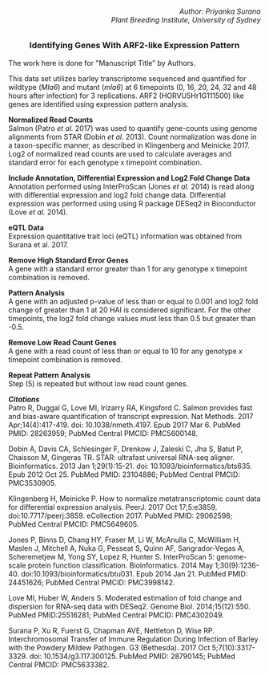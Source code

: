 ###### <div align="right"> Author: Priyanka Surana </div> <div align="right"> Plant Breeding Institute, University of Sydney </div>

### <div align="center"> Identifying Genes With ARF2-like Expression Pattern </div> 

The work here is done for "Manuscript Title" by Authors.

This data set utilizes barley transcriptome sequenced and quantified for wildtype (*Mla6*) and mutant (*mla6*) at 6 timepoints (0, 16, 20, 24, 32 and 48 hours after infection) for 3 replications. ARF2 (HORVU5Hr1G111500) like genes are identified using expression pattern analysis.

**Normalized Read Counts**
</br> Salmon (Patro *et al.* 2017) was used to quantify gene-counts using genome alignments from STAR (Dobin *et al.* 2013). Count normalization was done in a taxon-specific manner, as described in Klingenberg and Meinicke 2017. Log2 of normalized read counts are used to calculate averages and standard error for each genotype x timepoint combination.

**Include Annotation, Differential Expression and Log2 Fold Change Data**
</br> Annotation performed using InterProScan (Jones *et al.* 2014) is read along with differential expression and log2 fold change data. Differential expression was performed using using R package DESeq2 in Bioconductor (Love *et al.* 2014). 

**eQTL Data**
</br> Expression quantitative trait loci (eQTL) information was obtained from Surana et al. 2017.

**Remove High Standard Error Genes**
</br> A gene with a standard error greater than 1 for any genotype x timepoint combination is removed.

**Pattern Analysis**
</br> A gene with an adjusted p-value of less than or equal to 0.001 and log2 fold change of greater than 1 at 20 HAI is considered significant. For the other timepoints, the log2 fold change values must less than 0.5 but greater than -0.5.

**Remove Low Read Count Genes**
</br> A gene with a read count of less than or equal to 10 for any genotype x timepoint combination is removed.

**Repeat Pattern Analysis**
</br> Step (5) is repeated but without low read count genes.

**_Citations_**
</br> Patro R, Duggal G, Love MI, Irizarry RA, Kingsford C. Salmon provides fast and bias-aware quantification of transcript expression. Nat Methods. 2017 Apr;14(4):417-419. doi: 10.1038/nmeth.4197. Epub 2017 Mar 6. PubMed PMID: 28263959; PubMed Central PMCID: PMC5600148.

Dobin A, Davis CA, Schlesinger F, Drenkow J, Zaleski C, Jha S, Batut P, Chaisson M, Gingeras TR. STAR: ultrafast universal RNA-seq aligner. Bioinformatics. 2013 Jan 1;29(1):15-21. doi: 10.1093/bioinformatics/bts635. Epub 2012 Oct 25. PubMed PMID: 23104886; PubMed Central PMCID: PMC3530905.

Klingenberg H, Meinicke P. How to normalize metatranscriptomic count data for differential expression analysis. PeerJ. 2017 Oct 17;5:e3859. doi:10.7717/peerj.3859. eCollection 2017. PubMed PMID: 29062598; PubMed Central PMCID: PMC5649605.

Jones P, Binns D, Chang HY, Fraser M, Li W, McAnulla C, McWilliam H, Maslen J, Mitchell A, Nuka G, Pesseat S, Quinn AF, Sangrador-Vegas A, Scheremetjew M, Yong SY, Lopez R, Hunter S. InterProScan 5: genome-scale protein function classification. Bioinformatics. 2014 May 1;30(9):1236-40. doi:10.1093/bioinformatics/btu031. Epub 2014 Jan 21. PubMed PMID: 24451626; PubMed Central PMCID: PMC3998142.

Love MI, Huber W, Anders S. Moderated estimation of fold change and dispersion for RNA-seq data with DESeq2. Genome Biol. 2014;15(12):550. PubMed PMID:25516281; PubMed Central PMCID: PMC4302049.

Surana P, Xu R, Fuerst G, Chapman AVE, Nettleton D, Wise RP. Interchromosomal Transfer of Immune Regulation During Infection of Barley with the Powdery Mildew Pathogen. G3 (Bethesda). 2017 Oct 5;7(10):3317-3329. doi: 10.1534/g3.117.300125. PubMed PMID: 28790145; PubMed Central PMCID: PMC5633382.
